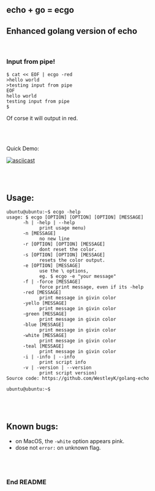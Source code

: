 ## echo + go = ecgo

## Enhanced golang version of echo

<br>

### Input from pipe!

```
$ cat << EOF | ecgo -red
>hello world
>testing input from pipe
EOF
hello world
testing input from pipe
$
```
Of corse it will output in red.


<br>
<br>

Quick Demo:

[![asciicast](https://asciinema.org/a/QzGD4v7g4x4EoQ8YC6BaVztBY.png)](https://asciinema.org/a/QzGD4v7g4x4EoQ8YC6BaVztBY)

<br>
<br>


## Usage:

```
ubuntu@ubuntu:~$ ecgo -help
usage: $ ecgo [OPTION] [OPTION] [OPTION] [MESSAGE]
      -h | -help | --help
            print usage menu)
      -n [MESSAGE]
            no new line
      -r [OPTION] [OPTION] [MESSAGE]
            dont reset the color.
      -s [OPTION] [OPTION] [MESSAGE]
            resets the color output.
      -e [OPTION] [MESSAGE]
            use the \ options,
            eg. $ ecgo -e "your message"
      -f | -force [MESSAGE]
            force print message, even if its -help
      -red [MESSAGE]
            print message in givin color
      -yello [MESSAGE]
            print message in givin color
      -green [MESSAGE]
            print message in givin color
      -blue [MESSAGE]
            print message in givin color
      -white [MESSAGE]
            print message in givin color
      -teal [MESSAGE]
            print message in givin color
      -i | -info | --info
            print script info
      -v | -version | --version
            print script version)
Source code: https://github.com/WestleyK/golang-echo

ubuntu@ubuntu:~$ 
```


<br>
<br>


## Known bugs:

 - on MacOS, the `-white` option appears pink.
 - dose not `error:` on unknown flag.


<br>
<br>

### End README

<br>
<br>


